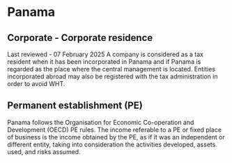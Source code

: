 # Panama
## Corporate - Corporate residence
Last reviewed - 07 February 2025
A company is considered as a tax resident when it has been incorporated in Panama and if Panama is regarded as the place where the central management is located. Entities incorporated abroad may also be registered with the tax administration in order to avoid WHT.
## Permanent establishment (PE)
Panama follows the Organisation for Economic Co-operation and Development (OECD) PE rules.
The income referable to a PE or fixed place of business is the income obtained by the PE, as if it was an independent or different entity, taking into consideration the activities developed, assets used, and risks assumed.
